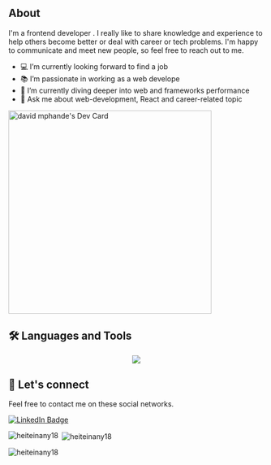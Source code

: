 <h2> About</h2>

I'm a frontend developer . I really like to share knowledge and experience to help others become better or deal with career or tech problems. I'm happy to communicate and meet new people, so feel free to reach out to me.

- 💻 I’m currently looking forward to find a job
- 📚 I’m passionate in working as a web develope
- 🌱 I’m currently diving deeper into web and frameworks performance
- 💬 Ask me about web-development, React and career-related topic

<a href="https://app.daily.dev/DavidMphande"><img src="https://api.daily.dev/devcards/80028a53da454fe691bd9d99b9c42781.png?r=kws" width="400" alt="david mphande's Dev Card"/></a>

<h2>🛠️ Languages and Tools</h2>
<p align="center">
  <a href="https://skillicons.dev">
    <img src="https://skillicons.dev/icons?i=html,css,javascript,photoshop,illustrator" />
  </a>
</p>

### <h2>💬 Let's connect</h2>

Feel free to contact me on these social networks.

[![LinkedIn Badge](https://img.shields.io/badge/LinkedIn-0077B5?style=for-the-badge&logo=linkedin&logoColor=white)](https://www.linkedin.com/in/kirillkurko/)


<p><img align="left" src="https://github-readme-stats.vercel.app/api/top-langs?username=heiteinany18&show_icons=true&locale=en&layout=compact" alt="heiteinany18" /></p>

<p>&nbsp;<img align="center" src="https://github-readme-stats.vercel.app/api?username=heiteinany18&show_icons=true&locale=en" alt="heiteinany18" /></p>

<p><img align="center" src="https://github-readme-streak-stats.herokuapp.com/?user=heiteinany18&" alt="heiteinany18" /></p>

